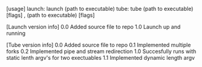 [usage]
launch:
	launch (path to executable)
tube:
	tube (path to executable) [flags] , (path to executable) [flags]

[Launch version info]
0.0	Added source file to repo
1.0	Launch up and running

[Tube version info]
0.0	Added source file to repo
0.1	Implemented multiple forks
0.2	Implemented pipe and stream redirection
1.0	Succesfully runs with static lenth argv's for two exectuables
1.1	Implemented dynamic length argv
